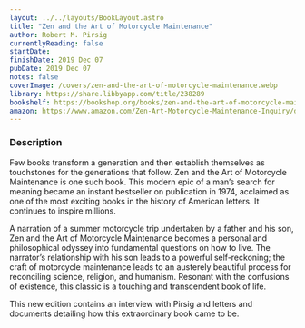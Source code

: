 ```yaml
---
layout: ../../layouts/BookLayout.astro
title: "Zen and the Art of Motorcycle Maintenance"
author: Robert M. Pirsig
currentlyReading: false
startDate: 
finishDate: 2019 Dec 07
pubDate: 2019 Dec 07
notes: false
coverImage: /covers/zen-and-the-art-of-motorcycle-maintenance.webp
library: https://share.libbyapp.com/title/238289
bookshelf: https://bookshop.org/books/zen-and-the-art-of-motorcycle-maintenance-an-inquiry-into-values/9780060839871
amazon: https://www.amazon.com/Zen-Art-Motorcycle-Maintenance-Inquiry/dp/0060589469
---
```


### Description
Few books transform a generation and then establish themselves as touchstones for the generations that follow. Zen and the Art of Motorcycle Maintenance is one such book. This modern epic of a man’s search for meaning became an instant bestseller on publication in 1974, acclaimed as one of the most exciting books in the history of American letters. It continues to inspire millions.

A narration of a summer motorcycle trip undertaken by a father and his son, Zen and the Art of Motorcycle Maintenance becomes a personal and philosophical odyssey into fundamental questions on how to live. The narrator’s relationship with his son leads to a powerful self-reckoning; the craft of motorcycle maintenance leads to an austerely beautiful process for reconciling science, religion, and humanism. Resonant with the confusions of existence, this classic is a touching and transcendent book of life.

This new edition contains an interview with Pirsig and letters and documents detailing how this extraordinary book came to be.

<!-- ### Notes & Highlights -->
